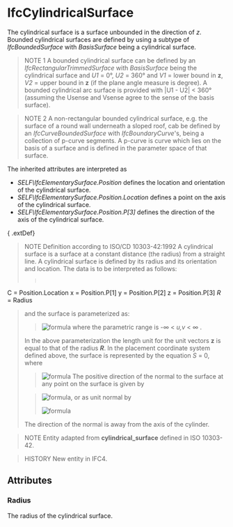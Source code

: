 # IfcCylindricalSurface

The cylindrical surface is a surface unbounded in the direction of _z_. Bounded cylindrical surfaces are defined by using a subtype of _IfcBoundedSurface_ with _BasisSurface_ being a cylindrical surface.<!-- end of definition -->

> NOTE 1 A bounded cylindrical surface can be defined by an _IfcRectangularTrimmedSurface_ with _BasisSurface_ being the cylindrical surface and _U1_ = 0°, _U2_ = 360° and _V1_ = lower bound in **z**, _V2_ = upper bound in **z** (if the plane angle measure is degree). A bounded cylindrical arc surface is provided with |U1 - U2| < 360° (assuming the Usense and Vsense agree to the sense of the basis surface).

> NOTE 2 A non-rectangular bounded cylindrical surface, e.g. the surface of a round wall underneath a sloped roof, cab be defined by an _IfcCurveBoundedSurface_ with _IfcBoundaryCurve_'s, being a collection of p-curve segments. A p-curve is curve which lies on the basis of a surface and is defined in the parameter space of that surface.

The inherited attributes are interpreted as

* _SELF\IfcElementarySurface.Position_ defines the location and orientation of the cylindrical surface.
* _SELF\IfcElementarySurface.Position.Location_ defines a point on the axis of the cylindrical surface.
* _SELF\IfcElementarySurface.Position.P[3]_ defines the direction of the axis of the cylindrical surface.

{ .extDef}
> NOTE Definition according to ISO/CD 10303-42:1992
> A cylindrical surface is a surface at a constant distance (the radius) from a straight line. A cylindrical surface is defined by its radius and its orientation and location. The data is to be interpreted as follows:
>
>> <pre style=" font-size:x-small;">
C = Position.Location
x = Position.P[1]
y = Position.P[2]
z = Position.P[3]
<em>R</em> = Radius
</pre>
> and the surface is parameterized as:
>
>> ![formula](../../../../figures/ifccylindricalsurface-math1.gif)
> where the parametric range is -∞ < _u,v_ < ∞ .
>
> In the above parameterization the length unit for the unit vectors **z** is equal to that of the radius **_R_**. In the placement coordinate system defined above, the surface is represented by the equation _S_ = 0, where
>
>> ![formula](../../../../figures/ifccylindricalsurface-math2.gif)
> The positive direction of the normal to the surface at any point on the surface is given by
>
>> ![formula](../../../../figures/ifccylindricalsurface-math3.gif), or as unit normal by
>>
>> ![formula](../../../../figures/ifccylindricalsurface-math4.gif)
>>
> The direction of the normal is away from the axis of the cylinder.
>


> NOTE Entity adapted from **cylindrical_surface** defined in ISO 10303-42.

> HISTORY New entity in IFC4.

## Attributes

### Radius
The radius of the cylindrical surface.

